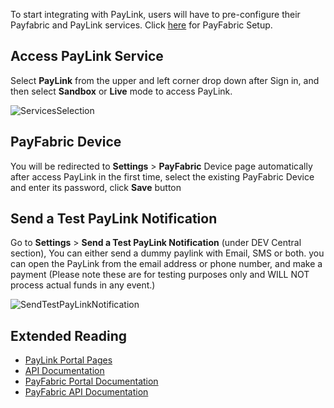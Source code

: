 To start integrating with PayLink, users will have to pre-configure their Payfabric and PayLink services. Click [here](/PayFabric/Sections/Configure%20Portal.md) for PayFabric Setup.


Access PayLink Service
-----------------------

Select **PayLink** from the upper and left corner drop down after Sign in, and then select **Sandbox** or **Live** mode to access PayLink.

![ServicesSelection](https://raw.githubusercontent.com/PayFabric/Portal/master/PayFabric/Sections/Screenshots/ServicesSelection.png)

PayFabric Device
----------------

You will be redirected to **Settings** > **PayFabric** Device page automatically after access PayLink in the first time, select the existing PayFabric Device and enter its password, click **Save** button


Send a Test PayLink Notification
--------------------------------

Go to **Settings** > **Send a Test PayLink Notification** (under DEV Central section), You can either send a dummy paylink with Email, SMS or both. you can open the PayLink from the email address or phone number, and make a payment (Please note these are for testing purposes only and WILL NOT process actual funds in any event.)

![SendTestPayLinkNotification](https://raw.githubusercontent.com/PayFabric/Portal/master/PayFabric/Sections/Screenshots/SendTestPayLinkNotification.png)

Extended Reading
----------------

* [PayLink Portal Pages](Features.md)
* [API Documentation](../../../APIs/tree/master)
* [PayFabric Portal Documentation](https://github.com/PayFabric/Portal/tree/master)
* [PayFabric API Documentation](https://github.com/PayFabric/APIs/tree/master)
